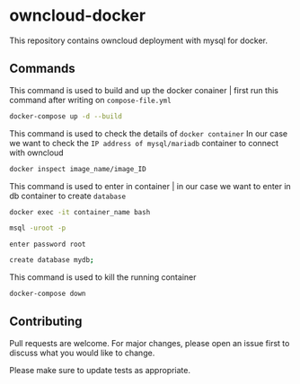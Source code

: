 # owncloud-docker
This repository contains owncloud deployment with mysql for docker.

## Commands

This command is used to build and up the docker conainer | first run this command after writing on  `compose-file.yml`

``` bash
docker-compose up -d --build 
```

This command is used to check the details of `docker container`
In our case we want to check the `IP address of mysql/mariadb` container to connect with owncloud

``` bash
docker inspect image_name/image_ID 
```
This command is used to enter in container | in our case we want to enter in db container to create `database`
``` bash
docker exec -it container_name bash
```
``` bash
msql -uroot -p 
```
`enter password root`
``` bash
create database mydb;
```
This command is used to kill the running container
``` bash
docker-compose down
```


## Contributing

Pull requests are welcome. For major changes, please open an issue first
to discuss what you would like to change.

Please make sure to update tests as appropriate.